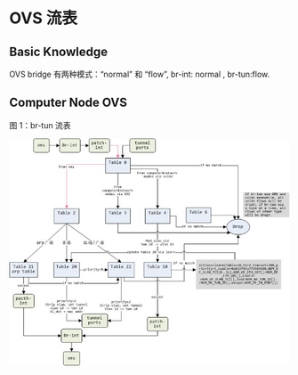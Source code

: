 # OVS 流表

## Basic Knowledge

OVS bridge 有两种模式：“normal” 和 “flow”, br-int: normal , br-tun:flow.

## Computer Node OVS





图 1：br-tun 流表

![](/assets/OVS_br_tun.jpg)


